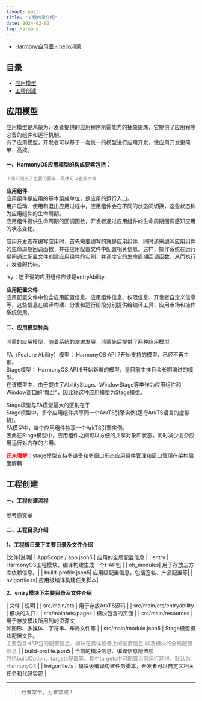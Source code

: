 ```yaml
---
layout: post
title: "工程目录介绍"
date: 2024-02-02
tag: Harmony
---
```



- [Harmony自习室 - hello鸿蒙](https://mp.weixin.qq.com/s?__biz=MzkwNzcwOTA2NQ==&mid=2247483666&idx=1&sn=945a2a9a158f38ac1447f6b74f97159b&chksm=c0d45ef4f7a3d7e2a09b6ea033effbcb06e40784997b5b660cb41efd64adf33b0c18f05fe041&scene=178&cur_album_id=3483321268608958472#rd)


## 目录
- [应用模型](#content1)   
- [工程创建](#content2)   




<!-- ************************************************ -->
## <a id="content1">应用模型</a>

应用模型是鸿蒙为开发者提供的应用程序所需能力的抽象提炼，它提供了应用程序必备的组件和运行机制。    
有了应用模型，开发者可以基于一套统一的模型进行应用开发，使应用开发更简单、高效。   

#### **一、HarmonyOS应用模型的构成要素包括：**    
<span style="color:gray;font-size:12px;">下面只列出了主要的要素，具体可以看原文章</span>        

**应用组件**     
应用组件是应用的基本组成单位，是应用的运行入口。    
用户启动、使用和退出应用过程中，应用组件会在不同的状态间切换，这些状态称为应用组件的生命周期。    
应用组件提供生命周期的回调函数，开发者通过应用组件的生命周期回调感知应用的状态变化。  

应用开发者在编写应用时，首先需要编写的就是应用组件，同时还需编写应用组件的生命周期回调函数，并在应用配置文件中配置相关信息。这样，操作系统在运行期间通过配置文件创建应用组件的实例，并调度它的生命周期回调函数，从而执行开发者的代码。    

lxy：这里说的应用组件应该是entryAbility.    


**应用配置文件**      
应用配置文件中包含应用配置信息、应用组件信息、权限信息、开发者自定义信息等，这些信息在编译构建、分发和运行阶段分别提供给编译工具、应用市场和操作系统使用。


#### **二、应用模型种类**    

鸿蒙的应用模型，随着系统的演进发展，鸿蒙先后提供了两种应用模型   

FA（Feature Ability）模型： HarmonyOS API 7开始支持的模型，已经不再主推。    
Stage模型： HarmonyOS API 9开始新增的模型，是目前主推且会长期演进的模型。       
在该模型中，由于提供了AbilityStage、WindowStage等类作为应用组件和Window窗口的“舞台”，因此称这种应用模型为Stage模型。     

Stage模型与FA模型最大的区别在于：    
Stage模型中，多个应用组件共享同一个ArkTS引擎实例(运行ArkTS语言的虚拟机)。         
FA模型中，每个应用组件独享一个ArkTS引擎实例。      
因此在Stage模型中，应用组件之间可以方便的共享对象和状态，同时减少复杂应用运行对内存的占用。        

<span style="color:red;font-weight:bold;">还未理解：</span>stage模型支持多设备和多窗口形态应用组件管理和窗口管理在架构层面解耦


<!-- ************************************************ -->
## <a id="content2">工程创建</a>

#### **一、工程创建流程**

参考原文章


#### **二、工程目录介绍**   

**1、工程根目录下主要目录及文件介绍**  

|文件|说明|
| AppScope / app.json5 | 应用的全局配置信息 |
| entry | HarmonyOS工程模块，编译构建生成一个HAP包 |
| oh_modules| 用于存放三方库依赖信息。|
| build-profile.json5| 应用级配置信息，包括签名、产品配置等|
| hvigorfile.ts| 应用级编译构建任务脚本|


**2、entry模块下主要目录及文件介绍**

| 文件 | 说明 |
| src/main/ets | 用于存放ArkTS源码 |
| src/main/ets/entryability | 模块的入口 |
| src/main/ets/pages | 模块包含的页面 |
| src/main/resources | 用于存放模块所用到的资源文<br>如图形、多媒体、字符串、布局文件等 |
| src/main/module.json5 | Stage模型模块配置文件。<br><span style="color:gray;">主要包含HAP包的配置信息、模块在具体设备上的配置信息,以及模块的全局配置信息</span> |
| build-profile.json5 | 当前的模块信息、编译信息配置项<br><span style="color:gray;">包括buildOption、targets配置等。其中targets中可配置当前运行环境，默认为HarmonyOS </span>|
| hvigorfile.ts | 模块级编译构建任务脚本，开发者可以自定义相关任务和代码实现 |




----------
>  行者常至，为者常成！


